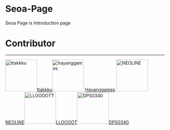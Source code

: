 # Seoa-Page
Seoa Page is  Introduction page

# Contributor
----------------------------------------------------
<img src="https://avatars.githubusercontent.com/ttakkku" width="100" title="ttakkku">[ttakkku](http://github.com/ttakkku)<img src="https://avatars.githubusercontent.com/hayanggames" width="100" title="hayanggames"> [Hayanggames](https://github.com/hayanggames) <img src="https://avatars.githubusercontent.com/code325" width="100" title="NEOLINE">[NEOLINE](https://github.com/code325)<img src="https://avatars.githubusercontent.com/LLOOOOTT" width="100" title="LLOOOOTT">[LLOOOOT](https://github.com/LLOOOOTT)<img src="https://avatars.githubusercontent.com/DPS0340" width="100" title="DPS0340">[DPS0340](https://github.com/DPS0340)

